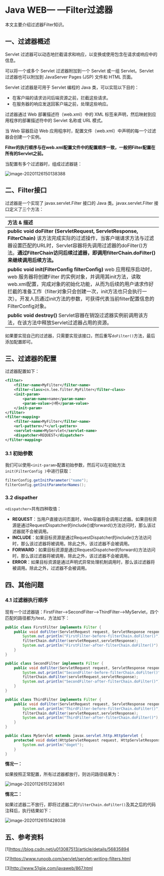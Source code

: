# Java WEB— —Filter过滤器

本文主要介绍过滤器Filter知识。



## 一、过滤器概述

Servlet 过滤器可以动态地拦截请求和响应，以变换或使用包含在请求或响应中的信息。

可以将一个或多个 Servlet 过滤器附加到一个 Servlet 或一组 Servlet。Servlet 过滤器也可以附加到 JavaServer Pages (JSP) 文件和 HTML 页面。

Servlet 过滤器是可用于 Servlet 编程的 Java 类，可以实现以下目的：

- 在客户端的请求访问后端资源之前，拦截这些请求。
- 在服务器的响应发送回客户端之前，处理这些响应。

过滤器通过 Web 部署描述符（web.xml）中的 XML 标签来声明，然后映射到应用程序的部署描述符中的 Servlet 名称或 URL 模式。

当 Web 容器启动 Web 应用程序时，配置文件（web.xml）中声明的每一个过滤器会创建一个实例。

**Filter的执行顺序与在web.xml配置文件中的配置顺序一致，一般把Filter配置在所有的Servlet之前。**

当配置有多个过滤器时，组成过滤器链：

![image-20201126150138388](https://cdn.jsdelivr.net/gh/Lee-0o0/image-store/PicGo/2022-04-01/1a1e0a7df3df26b1183dd8d89d6cee3f--f727--image-20201126150138388.png)



## 二、Filter接口

过滤器是一个实现了 javax.servlet.Filter 接口的 Java 类。javax.servlet.Filter 接口定义了三个方法：

| 方法 & 描述                                                  |
| :----------------------------------------------------------- |
| **public void doFilter (ServletRequest, ServletResponse, FilterChain)** 该方法完成实际的过滤操作，当客户端请求方法与过滤器设置匹配的URL时，Servlet容器将先调用过滤器的doFilter()方法。**通过FilterChain访问后续过滤器，即调用filterChain.doFilter()来继续调用后续方法。** |
| **public void init(FilterConfig filterConfig)** web 应用程序启动时，web 服务器将创建Filter 的实例对象，并调用其init方法，读取web.xml配置，完成对象的初始化功能，从而为后续的用户请求作好拦截的准备工作（filter对象只会创建一次，init方法也只会执行一次）。开发人员通过init方法的参数，可获得代表当前filter配置信息的FilterConfig对象。 |
| **public void destroy()** Servlet容器在销毁过滤器实例前调用该方法，在该方法中释放Servlet过滤器占用的资源。 |

如果要实现自己的过滤器，只需要实现该接口，然后重写`doFilter()`方法，最后添加配置即可。



## 三、过滤器的配置

过滤器配置如下：

```xml
<filter>
    <filter-name>MyFilter</filter-name>
    <filter-class>cn.lee.filter.MyFilter</filter-class>
    <init-param>
        <param-name>name</param-name>
        <param-value>小明</param-value>
    </init-param>
</filter>
<filter-mapping>
    <filter-name>MyFilter</filter-name>
    <url-pattern>/*</url-pattern>
    <servlet-name>MyServlet</servlet-name>
    <dispatcher>REQUEST</dispatcher>
</filter-mapping>
```

### 3.1 初始参数

我们可以使用`<init-param>`配置初始参数，然后可以在初始方法`init(FilterConfig )`中进行获取：

```java
filterConfig.getInitParameter("name");
filterConfig.getInitParameterNames();
```



### 3.2 dispather

`<dispatcher>`共有四种取值：

- **REQUEST**：当用户直接访问页面时，Web容器将会调用过滤器。如果目标资源是通过RequestDispatcher的include()或forward()方法访问时，那么该过滤器就不会被调用。
- **INCLUDE**：如果目标资源是通过RequestDispatcher的include()方法访问时，那么该过滤器将被调用。除此之外，该过滤器不会被调用。
- **FORWARD**：如果目标资源是通过RequestDispatcher的forward()方法访问时，那么该过滤器将被调用，除此之外，该过滤器不会被调用。
- **ERROR**：如果目标资源是通过声明式异常处理机制调用时，那么该过滤器将被调用。除此之外，过滤器不会被调用。



## 四、其他问题

### 4.1 过滤器执行顺序

现有一个过滤器链：FirstFilter-->SecondFilter-->ThirdFilter-->MyServlet，四个匹配的路径都为/test，方法如下：

```java
public class FirstFilter implements Filter {
    public void doFilter(ServletRequest request, ServletResponse response, FilterChain filterChain) throws IOException, ServletException {
        System.out.println("FirstFilter-before-filterChain.doFilter()");
        filterChain.doFilter(servletRequest,servletResponse);
        System.out.println("FirstFilter-after-filterChain.doFilter()");
    }
}

public class SecondFilter implements Filter {
    public void doFilter(ServletRequest request, ServletResponse response, FilterChain filterChain) throws IOException, ServletException {
        System.out.println("SecondFilter-before-filterChain.doFilter()");
        filterChain.doFilter(servletRequest,servletResponse);
        System.out.println("SecondFilter-after-filterChain.doFilter()");
    }
}

public class ThirdFilter implements Filter {
    public void doFilter(ServletRequest request, ServletResponse response, FilterChain filterChain) throws IOException, ServletException {
        System.out.println("ThirdFilter-before-filterChain.doFilter()");
        filterChain.doFilter(servletRequest,servletResponse);
        System.out.println("ThirdFilter-after-filterChain.doFilter()");
    }
}

public class MyServlet extends javax.servlet.http.HttpServlet {
    protected void doGet(HttpServletRequest request, HttpServletResponse response) throws ServletException, IOException {
        System.out.println("doget");
    }
}
```

**情况一：**

如果按照正常配置，所有过滤器都放行，则访问路径结果为：

![image-20201126151238361](https://cdn.jsdelivr.net/gh/Lee-0o0/image-store/PicGo/2022-04-01/cdf1601084b524ea6ca7d7f17d579651--3c3f--image-20201126151238361.png)

**情况二：**

如果过滤器二不放行，即将过滤器二的`filterChain.doFilter()`及其之后的代码注释后，执行结果如下：

![image-20201126151428038](https://cdn.jsdelivr.net/gh/Lee-0o0/image-store/PicGo/2022-04-01/79a793590ddd57531be31d6e8ae0d182--132c--image-20201126151428038.png)



## 五、参考资料

[1]https://blog.csdn.net/u013087513/article/details/56835894

[2]https://www.runoob.com/servlet/servlet-writing-filters.html

[3]http://www.51gjie.com/javaweb/867.html